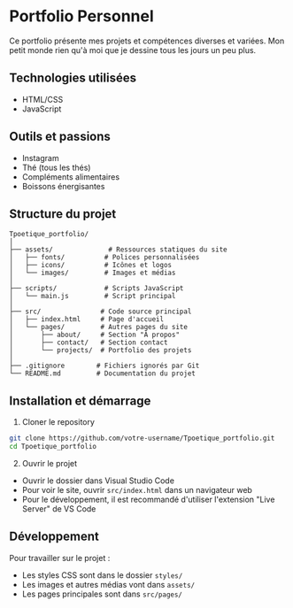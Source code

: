 # Portfolio Personnel

Ce portfolio présente mes projets et compétences diverses et variées. Mon petit monde rien qu'à moi que je dessine tous les jours un peu plus.

## Technologies utilisées

- HTML/CSS
- JavaScript

## Outils et passions

- Instagram
- Thé (tous les thés)
- Compléments alimentaires
- Boissons énergisantes

## Structure du projet

```
Tpoetique_portfolio/
│
├── assets/              # Ressources statiques du site
│   ├── fonts/          # Polices personnalisées
│   ├── icons/          # Icônes et logos
│   └── images/         # Images et médias
│
├── scripts/            # Scripts JavaScript
│   └── main.js         # Script principal
│
├── src/               # Code source principal
│   ├── index.html     # Page d'accueil
│   └── pages/         # Autres pages du site
│       ├── about/     # Section "À propos"
│       ├── contact/   # Section contact
│       └── projects/  # Portfolio des projets
│
├── .gitignore        # Fichiers ignorés par Git
└── README.md         # Documentation du projet
```

## Installation et démarrage

1. Cloner le repository
```bash
git clone https://github.com/votre-username/Tpoetique_portfolio.git
cd Tpoetique_portfolio
```

2. Ouvrir le projet
- Ouvrir le dossier dans Visual Studio Code
- Pour voir le site, ouvrir `src/index.html` dans un navigateur web
- Pour le développement, il est recommandé d'utiliser l'extension "Live Server" de VS Code

## Développement

Pour travailler sur le projet :
- Les styles CSS sont dans le dossier `styles/`
- Les images et autres médias vont dans `assets/`
- Les pages principales sont dans `src/pages/`




